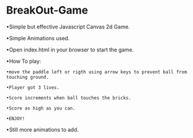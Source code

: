 # BreakOut-Game

  •Simple but effective Javascript Canvas 2d Game.

  •Simple Animations used.

  •Open index.html in your browser to start the game.

  •How To play:

    •move the paddle left or rigth using arrow keys to prevent ball from touching ground.

    •Player got 3 lives.

    •Score increments when ball touches the bricks.

    •Score as high as you can.

    •ENJOY!

  •Still more animations to add.  
